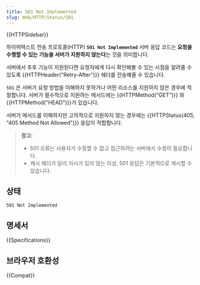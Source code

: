 ```yaml
---
title: 501 Not Implemented
slug: Web/HTTP/Status/501
---
```


{{HTTPSidebar}}

하이퍼텍스트 전송 프로토콜(HTTP) **`501 Not Implemented`** 서버 응답 코드는
**요청을 수행할 수 있는 기능을 서버가 지원하지 않는다**는 것을 의미합니다.

서버에서 추후 기능이 지원된다면 요청자에게 다시 확인해볼 수 있는 시점을 알려줄 수 있도록
{{HTTPHeader("Retry-After")}} 헤더를 전송해줄 수 있습니다.

`501` 은 서버가 요청 방법을 이해하지 못하거나 어떤 리소스를 지원하지 않은 경우에 적절합니다. 서버가 필수적으로 지원하는 메서드에는
{{HTTPMethod("GET")}} 와 {{HTTPMethod("HEAD")}}가 있습니다.

서버가 메서드를 이해하지만 고의적으로 지원하지 않는 경우에는 {{HTTPStatus(405, "405 Method Not Allowed")}}
응답이 적합합니다.

> **참고:**
>
> - 501 오류는 사용자가 수정할 수 없고 접근하려는 서버에서 수정이 필요합니다.
> - 캐시 헤더가 달리 지시가 있지 않는 이상, 501 응답은 기본적으로 캐시할 수 있습니다.

## 상태

```http
501 Not Implemented
```

## 명세서

{{Specifications}}

## 브라우저 호환성

{{Compat}}

